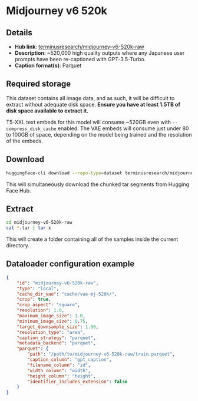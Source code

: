 # Midjourney v6 520k

## Details

- **Hub link**: [terminusresearch/midjourney-v6-520k-raw](https://huggingface.co/datasets/terminusresearch/midjourney-v6-520k-raw)
- **Description**: ~520,000 high quality outputs where any Japanese user prompts have been re-captioned with GPT-3.5-Turbo.
- **Caption format(s)**: Parquet

## Required storage

This dataset contains all image data, and as such, it will be difficult to extract without adequate disk space. **Ensure you have at least 1.5TB of disk space available to extract it.**

T5-XXL text embeds for this model will consume ~520GB even with `--compress_disk_cache` enabled.
The VAE embeds will consume just under 80 to 100GB of space, depending on the model being trained and the resolution of the embeds.


## Download

```bash
huggingface-cli download --repo-type=dataset terminusresearch/midjourney-v6-520k-raw --local-dir=midjourney-v6-520k-raw
```

This will simultaneously download the chunked tar segments from Hugging Face Hub.

## Extract

```bash
cd midjourney-v6-520k-raw
cat *.tar | tar x
```

This will create a folder containing all of the samples inside the current directory.

## Dataloader configuration example

```json
{
    "id": "midjourney-v6-520k-raw",
    "type": "local",
    "cache_dir_vae": "cache/vae-mj-520k/",
    "crop": true,
    "crop_aspect": "square",
    "resolution": 1.0,
    "maximum_image_size": 1.0,
    "minimum_image_size": 0.75,
    "target_downsample_size": 1.00,
    "resolution_type": "area",
    "caption_strategy": "parquet",
    "metadata_backend": "parquet",
    "parquet": {
        "path": "/path/to/midjourney-v6-520k-raw/train.parquet",
        "caption_column": "gpt_caption",
        "filename_column": "id",
        "width_column": "width",
        "height_column": "height",
        "identifier_includes_extension": false
    }
}
```
